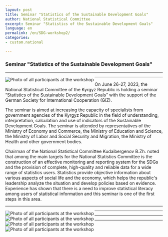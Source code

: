 ```yaml
---
layout: post
title: Seminar "Statistics of the Sustainable Development Goals"
author: National Statistical Committee
excerpt: Seminar "Statistics of the Sustainable Development Goals"
language: en
permalink: /en/SDG-workshop2/
categories: 
- custom.national

---
```


### Seminar "Statistics of the Sustainable Development Goals"

***

<img src="{{ site.baseurl }}/news-images/dsc09255.jpeg" alt="Photo of all participants at the workshop" align="left">

***

On June 26-27, 2023, the National Statistical Committee of the Kyrgyz Republic is holding a seminar “Statistics of the Sustainable Development Goals” with the support of the German Society for International Cooperation (GIZ).

The seminar is aimed at increasing the capacity of specialists from government agencies of the Kyrgyz Republic in the field of understanding, interpretation, calculation and use of indicators of the Sustainable Development Goals. The seminar is attended by representatives of the Ministry of Economy and Commerce, the Ministry of Education and Science, the Ministry of Labor and Social Security and Migration, the Ministry of Health and other government bodies.

Chairman of the National Statistical Committee Kudaibergenov B.Zh. noted that among the main targets for the National Statistics Committee is the construction of an effective monitoring and reporting system for the SDGs and the provision of complete, high-quality and reliable data for a wide range of statistics users. Statistics provide objective information about various aspects of social life and the economy, which helps the republic's leadership analyze the situation and develop policies based on evidence.
Experience has shown that there is a need to improve statistical literacy among users of statistical information and this seminar is one of the first steps in this area.

***

<img src="{{ site.baseurl }}/news-images/dsc09308.jpeg" alt="Photo of all participants at the workshop" align="left">

***

<img src="{{ site.baseurl }}/news-images/dsc09293.jpeg" alt="Photo of all participants at the workshop" align="left">

***

<img src="{{ site.baseurl }}/news-images/dsc09281.jpeg" alt="Photo of all participants at the workshop" align="left">

***

<img src="{{ site.baseurl }}/news-images/dsc09287.jpeg" alt="Photo of all participants at the workshop" align="left">
